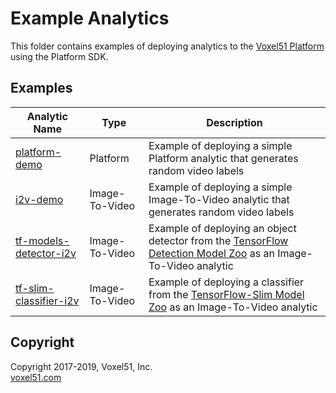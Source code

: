 # Example Analytics

This folder contains examples of deploying analytics to the
[Voxel51 Platform](https://console.voxel51.com) using the Platform SDK.


## Examples

| Analytic Name | Type | Description |
| ------------- | ---- | ----------- |
| [platform-demo](platform-demo/README.md) | Platform | Example of deploying a simple Platform analytic that generates random video labels |
| [i2v-demo](i2v-demo/README.md) | Image-To-Video | Example of deploying a simple Image-To-Video analytic that generates random video labels |
| [tf-models-detector-i2v](tf-models-detector-i2v/README.md) | Image-To-Video | Example of deploying an object detector from the [TensorFlow Detection Model Zoo](https://github.com/tensorflow/models/blob/master/research/object_detection/g3doc/detection_model_zoo.md) as an Image-To-Video analytic |
| [tf-slim-classifier-i2v](tf-slim-classifier-i2v/README.md) | Image-To-Video | Example of deploying a classifier from the [TensorFlow-Slim Model Zoo](https://github.com/tensorflow/models/tree/master/research/slim) as an Image-To-Video analytic |


## Copyright

Copyright 2017-2019, Voxel51, Inc.<br>
[voxel51.com](https://voxel51.com)
